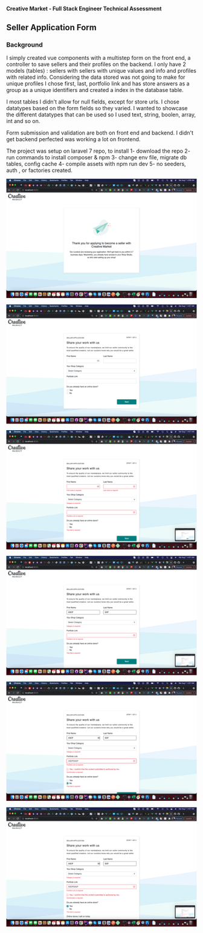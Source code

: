 #### Creative Market - Full Stack Engineer Technical Assessment

## Seller Application Form

### Background

I simply created  vue components with a multistep form on the front end, a controller to save sellers and their profiles on the backend. I only have 2 models (tables) : sellers with sellers with unique values and info and profiles with related info. Considering the data stored was not going to make for unique profiles I chose first, last, portfolio link and has store answers as a group as a unique identifiers and created a index in the database table. 

I most tables I didn't allow for null fields, except for store urls. I chose datatypes based on the form fields so they varied. I wanted to showcase the different datatypes that can be used so I used text, string, boolen, array, int and so on.

Form submission and validation are both on front end and backend. I didn't get backend perfected was working a lot on frontend. 

The project was setup on laravel 7 repo, to install 
1- download the repo
2- run commands to install composer &  npm
3- change env file, migrate db tables, config cache
4- compile assets with npm run dev
5- no seeders, auth , or factories created. 

![Alt text](1.png?raw=true "Title")

![Alt text](2.png?raw=true "Title")

![Alt text](3.png?raw=true "Title")

![Alt text](4.png?raw=true "Title")

![Alt text](5.png?raw=true "Title")

![Alt text](6.png?raw=true "Title")


